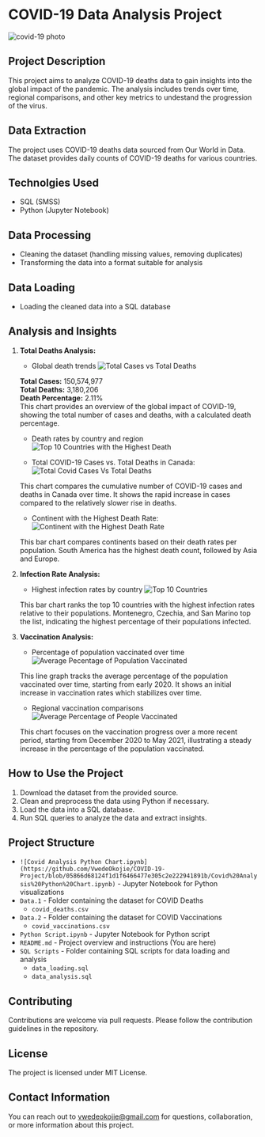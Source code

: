 # COVID-19 Data Analysis Project

![covid-19 photo](https://github.com/VwedeOkojie/Covid-19-Project/assets/161823174/a2ed7037-f4aa-43b7-915a-0b94aba37bfc)

## Project Description
This project aims to analyze COVID-19 deaths data to gain insights into the global impact of the pandemic. The analysis includes trends over time, regional comparisons, and other key metrics to undestand the progression of the virus.

## Data Extraction
The project uses COVID-19 deaths data sourced from Our World in Data. The dataset provides daily counts of COVID-19 deaths for various countries.

## Technolgies Used
* SQL (SMSS)
* Python (Jupyter Notebook)

## Data Processing
* Cleaning the dataset (handling missing values, removing duplicates)
* Transforming the data into a format suitable for analysis

## Data Loading
* Loading the cleaned data into a SQL database

## Analysis and Insights

1. **Total Deaths Analysis:**
    - Global death trends
   ![Total Cases vs Total Deaths](https://github.com/VwedeOkojie/COVID-19-Project/assets/161823174/ace28254-c410-4ada-b269-d368aa134fab)

   **Total Cases:** 150,574,977  
   **Total Deaths:** 3,180,206  
   **Death Percentage:** 2.11%  
   This chart provides an overview of the global impact of COVID-19, showing the total number of cases and deaths, with a calculated death percentage.

    - Death rates by country and region
    ![Top 10 Countries with the Highest Death](https://github.com/VwedeOkojie/COVID-19-Project/assets/161823174/b67dc79f-0e6c-42f8-9f4c-f1227ea58e95)

    - Total COVID-19 Cases vs. Total Deaths in Canada:
    ![Total Covid Cases Vs Total Deaths](https://github.com/VwedeOkojie/COVID-19-Project/assets/161823174/ba92a08c-56d5-499c-8433-8626280962eb)

    This chart compares the cumulative number of COVID-19 cases and deaths in Canada over time. It shows the rapid increase in cases compared to the relatively slower rise in deaths.

    - Continent with the Highest Death Rate:
    ![Continent with the Highest Death Rate](https://github.com/VwedeOkojie/COVID-19-Project/assets/161823174/0ff924ae-1ed6-4a0c-8261-9479734cbf34)

    This bar chart compares continents based on their death rates per population. South America has the highest death count, followed by Asia and Europe.

2. **Infection Rate Analysis:**
    - Highest infection rates by country
   ![Top 10 Countries](https://github.com/VwedeOkojie/COVID-19-Project/assets/161823174/497bc98c-7fc5-4aef-99a5-f632712b6e30)

    This bar chart ranks the top 10 countries with the highest infection rates relative to their populations. Montenegro, Czechia, and San Marino top the list, indicating the highest percentage of their populations infected.

3. **Vaccination Analysis:**
    - Percentage of population vaccinated over time
      ![Average Pecentage of Population Vaccinated](https://github.com/VwedeOkojie/COVID-19-Project/assets/161823174/fa6dcbf7-4af3-4f85-9d10-10226981b04c)

    This line graph tracks the average percentage of the population vaccinated over time, starting from early 2020. It shows an initial increase in vaccination rates which stabilizes over time.

    - Regional vaccination comparisons
    ![Average Percentage of People Vaccinated](https://github.com/VwedeOkojie/COVID-19-Project/assets/161823174/5cc4639d-9b2b-4e7e-a68e-81730acd526b)

    This chart focuses on the vaccination progress over a more recent period, starting from December 2020 to May 2021, illustrating a steady increase in the percentage of the population vaccinated.



## How to Use the Project
1. Download the dataset from the provided source.
2. Clean and preprocess the data using Python if necessary.
3. Load the data into a SQL database.
4. Run SQL queries to analyze the data and extract insights.

## Project Structure

- `![Covid Analysis Python Chart.ipynb](https://github.com/VwedeOkojie/COVID-19-Project/blob/05866d68124f1d1f6466477e305c2e222941891b/Covid%20Analysis%20Python%20Chart.ipynb)` - Jupyter Notebook for Python visualizations
- `Data.1` - Folder containing the dataset for COVID Deaths
  - `covid_deaths.csv`
- `Data.2` - Folder containing the dataset for COVID Vaccinations
  - `covid_vaccinations.csv`
- `Python Script.ipynb` - Jupyter Notebook for Python script
- `README.md` - Project overview and instructions (You are here)
- `SQL Scripts` - Folder containing SQL scripts for data loading and analysis
  - `data_loading.sql`
  - `data_analysis.sql`


## Contributing
Contributions are welcome via pull requests. Please follow the contribution guidelines in the repository.

## License
The project is licensed under MIT License.

## Contact Information
You can reach out to vwedeokojie@gmail.com for questions, collaboration, or more information about this project.
